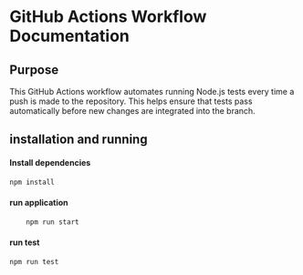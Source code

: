 # GitHub Actions Workflow Documentation
## Purpose
This GitHub Actions workflow automates running Node.js tests every time a push is made to the repository. This helps ensure that tests pass automatically before new changes are integrated into the branch.

## installation and running
#### Install dependencies

```bash
npm install
```

#### run application

```bash
    npm run start
```

#### run test

```bash
npm run test
```